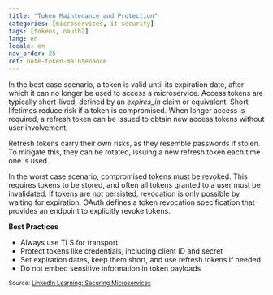 ```yaml
---
title: "Token Maintenance and Protection"
categories: [microservices, it-security]
tags: [tokens, oauth2]
lang: en
locale: en
nav_order: 25
ref: note-token-maintenance
---
```

In the best case scenario, a token is valid until its expiration date, after which it can no longer be used to access a microservice. Access tokens are typically short-lived, defined by an *expires_in* claim or equivalent. Short lifetimes reduce risk if a token is compromised. When longer access is required, a refresh token can be issued to obtain new access tokens without user involvement.

Refresh tokens carry their own risks, as they resemble passwords if stolen. To mitigate this, they can be rotated, issuing a new refresh token each time one is used.

In the worst case scenario, compromised tokens must be revoked. This requires tokens to be stored, and often all tokens granted to a user must be invalidated. If tokens are not persisted, revocation is only possible by waiting for expiration. OAuth defines a token revocation specification that provides an endpoint to explicitly revoke tokens.

**Best Practices**

- Always use TLS for transport  
- Protect tokens like credentials, including client ID and secret  
- Set expiration dates, keep them short, and use refresh tokens if needed  
- Do not embed sensitive information in token payloads  

<small> Source: [LinkedIn Learning: Securing Microservices](https://www.linkedin.com/learning/microservices-security/securing-microservices?contextUrn=urn%3Ali%3AlyndaLearningPath%3A645bcd56498e6459e79b3c71&resume=false&u=57075649)</small>